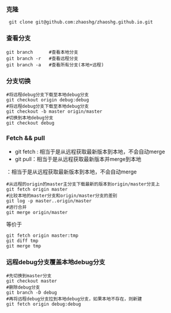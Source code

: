 



### 克隆

```shell
 git clone git@github.com:zhaoshg/zhaoshg.github.io.git
```



### 查看分支
```shell
git branch  	#查看本地分支
git branch -r 	#查看远程分支
git branch -a	#查看所有分支(本地+远程)
```



### 分支切换

```shell
#将远程debug分支下载至本地debug分支
git checkout origin debug:debug
#将远程debug分支下载至本地debug分支
git checkout -b master origin/master
#切换到本地debug分支
git checkout debug
```



### Fetch && pull

- git fetch : 相当于是从远程获取最新版本到本地，不会自动merge
- git pull：相当于是从远程获取最新版本并merge到本地

：相当于是从远程获取最新版本到本地，不会自动merge

```shell
#从远程的origin的master主分支下载最新的版本到origin/master分支上
git fetch origin master
#比较本地的master分支和origin/master分支的差别
git log -p master..origin/master
#进行合并
git merge origin/master
```

等价于

```shell
git fetch origin master:tmp
git diff tmp 
git merge tmp
```



### 远程debug分支覆盖本地debug分支

```shell
#先切换到master分支
git checkout master
#删除debug分支
git branch -D debug
#再将远程debug分支拉到本地debug分支，如果本地不存在，则新建
git fetch origin debug:debug
```




